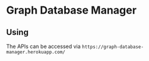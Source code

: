 # Graph Database Manager

## Using

The APIs can be accessed via `https://graph-database-manager.herokuapp.com/`